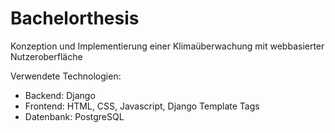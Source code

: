 # Bachelorthesis

Konzeption und Implementierung einer Klimaüberwachung mit webbasierter Nutzeroberfläche

Verwendete Technologien:
- Backend: Django
- Frontend: HTML, CSS, Javascript, Django Template Tags
- Datenbank: PostgreSQL
